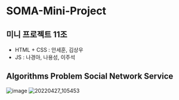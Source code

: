 # SOMA-Mini-Project
## 미니 프로젝트 11조
- HTML + CSS : 안세훈, 김상우   
- JS : 나경아, 나용성, 이주석

## Algorithms Problem Social Network Service


![image](https://user-images.githubusercontent.com/75887645/165422794-35450216-82fd-4dbc-a251-7e4eeee2c764.png)
![20220427_105453](https://user-images.githubusercontent.com/75887645/165422674-6d134d64-1d42-424d-9fc4-a4db6afa0a60.png)


